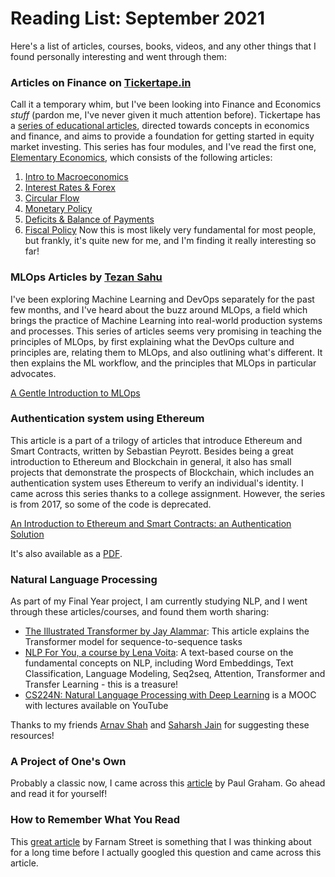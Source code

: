 # Reading List: September 2021

Here's a list of articles, courses, books, videos, and any other things that I found personally interesting and went through them:

### Articles on Finance on [Tickertape.in](https://www.tickertape.in/)
Call it a temporary whim, but I've been looking into Finance and Economics *stuff* (pardon me, I've never given it much attention before). Tickertape has a [series of educational articles](https://www.tickertape.in/learn/), directed towards concepts in economics and finance, and aims to provide a foundation for getting started in equity market investing. This series has four modules, and I've read the first one, [Elementary Economics](https://www.tickertape.in/learn/modules/economics-101/intro-to-macro-economics/), which consists of the following articles:
1. [Intro to Macroeconomics](https://www.tickertape.in/learn/modules/economics-101/intro-to-macro-economics/)
2. [Interest Rates & Forex](https://www.tickertape.in/learn/modules/economics-101/interest-rates-forex/)
3. [Circular Flow](https://www.tickertape.in/learn/modules/economics-101/circular-flow/)
4. [Monetary Policy](https://www.tickertape.in/learn/modules/economics-101/monetary-policy/)
5. [Deficits & Balance of Payments](https://www.tickertape.in/learn/modules/economics-101/deficits-balance-of-payments/)
6. [Fiscal Policy](https://www.tickertape.in/learn/modules/economics-101/fiscal-policy/)
Now this is most likely very fundamental for most people, but frankly, it's quite new for me, and I'm finding it really interesting so far!

### MLOps Articles by [Tezan Sahu](https://tezansahu.medium.com)
I've been exploring Machine Learning and DevOps separately for the past few months, and I've heard about the buzz around MLOps, a field which brings the practice of Machine Learning into real-world production systems and processes. 
This series of articles seems very promising in teaching the principles of MLOps, by first explaining what the DevOps culture and principles are, relating them to MLOps, and also outlining what's different. It then explains the ML workflow, and the principles that MLOps in particular advocates.

[A Gentle Introduction to MLOps](https://tezansahu.medium.com/fundamentals-of-mlops-part-1-a-gentle-introduction-to-mlops-1b184d2c32a8)

### Authentication system using Ethereum
This article is a part of a trilogy of articles that introduce Ethereum and Smart Contracts, written by Sebastian Peyrott. Besides being a great introduction to Ethereum and Blockchain in general, it also has small projects that demonstrate the prospects of Blockchain, which includes an authentication system uses Ethereum to verify an individual's identity. I came across this series thanks to a college assignment. However, the series is from 2017, so some of the code is deprecated.

[An Introduction to Ethereum and Smart Contracts: an Authentication Solution](https://auth0.com/blog/an-introduction-to-ethereum-and-smart-contracts-part-3/?utm_source=pocket_mylist)

It's also available as a [PDF](https://assets.ctfassets.net/2ntc334xpx65/42fINJjatOKiG6qsQQAyc0/8b63e552f4cfef313f579b8e9c9154b5/intro-to-ethereum.pdf).

### Natural Language Processing
As part of my Final Year project, I am currently studying NLP, and I went through these articles/courses, and found them worth sharing:
* [The Illustrated Transformer by Jay Alammar](https://jalammar.github.io/illustrated-transformer/): This article explains the Transformer model for sequence-to-sequence tasks
* [NLP For You, a course by Lena Voita](https://lena-voita.github.io/nlp_course.html?utm_source=pocket_mylist): A text-based course on the fundamental concepts on NLP, including Word Embeddings, Text Classification, Language Modeling, Seq2seq, Attention, Transformer and Transfer Learning - this is a treasure!
* [CS224N: Natural Language Processing with Deep Learning](https://www.youtube.com/playlist?list=PLoROMvodv4rOhcuXMZkNm7j3fVwBBY42z) is a MOOC with lectures available on YouTube

Thanks to my friends [Arnav Shah](https://arnavsshah.github.io/) and [Saharsh Jain](https://saharshleo.github.io/) for suggesting these resources!

### A Project of One's Own
Probably a classic now, I came across this [article](http://paulgraham.com/own.html) by Paul Graham. Go ahead and read it for yourself!

### How to Remember What You Read
This [great article](https://fs.blog/2021/08/remember-books/?utm_source=pocket_mylist) by Farnam Street is something that I was thinking about for a long time before I actually googled this question and came across this article.


